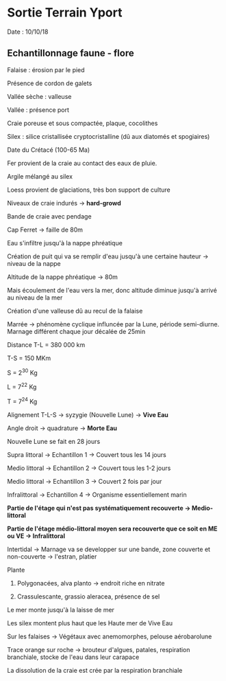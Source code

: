 # Sortie Terrain Yport

Date : 10/10/18

## Echantillonnage faune - flore

Falaise : érosion par le pied 

Présence de cordon de galets

Vallée sèche : valleuse 

Vallée : présence port

Craie poreuse et sous compactée, plaque, cocolithes

Silex : silice cristallisée cryptocristalline (dû aux diatomés et spogiaires)

Date du Crétacé (100-65 Ma)

Fer provient de la craie au contact des eaux de pluie. 

Argile mélangé au silex 

Loess provient de glaciations, très bon support de culture

Niveaux de craie indurés -> **hard-growd**

Bande de craie avec pendage

Cap Ferret -> faille de 80m

Eau s'infiltre jusqu'à la nappe phréatique

Création de puit qui va se remplir d'eau jusqu'à une certaine hauteur -> niveau de la nappe

Altitude de la nappe phréatique -> 80m

Mais écoulement de l'eau vers la mer, donc altitude diminue jusqu'à arrivé au niveau de la mer

Création d'une valleuse dû au recul de la falaise

Marrée -> phénomène cyclique influncée par la Lune, période semi-diurne. Marnage différent chaque jour décalée de 25min

Distance T-L = 380 000 km

T-S = 150 MKm

S = 2<sup>30</sup> Kg

L = 7<sup>22</sup> Kg

T = 7<sup>24</sup> Kg

Alignement T-L-S -> syzygie (Nouvelle Lune) -> **Vive Eau**

Angle droit -> quadrature -> **Morte Eau**

Nouvelle Lune se fait en 28 jours

Supra littoral -> Echantillon 1 -> Couvert tous les 14 jours

Medio littoral -> Echantillon 2 -> Couvert tous les 1-2 jours

Medio littoral -> Echantillon 3 -> Couvert 2 fois par jour

Infralittoral -> Echantillon 4 -> Organisme essentiellement marin 

**Partie de l'étage qui n'est pas systématiquement recouverte -> Medio-littoral**

**Partie de l'étage médio-littoral moyen sera recouverte que ce soit en ME ou VE -> Infralittoral** 

Intertidal -> Marnage va se developper sur une bande, zone couverte et non-couverte -> l'estran, platier


Plante

1) Polygonacées, alva planto -> endroit riche en nitrate

2) Crassulescante, grassio aleracea, présence de sel

Le mer monte jusqu'à la laisse de mer

Les silex montent plus haut que les Haute mer de Vive Eau

Sur les falaises -> Végétaux avec anemomorphes, pelouse aérobarolune

Trace orange sur roche -> brouteur d'algues, patales, respiration branchiale, stocke de l'eau dans leur carapace

La dissolution de la craie est crée par la respiration branchiale

